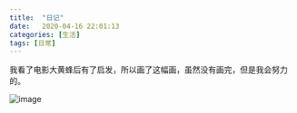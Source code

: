 ```yaml
---
title:  "日记"
date:   2020-04-16 22:01:13
categories: [生活]
tags: [日常]
---
```


我看了电影大黄蜂后有了启发，所以画了这幅画，虽然没有画完，但是我会努力的。

![image](https://user-images.githubusercontent.com/1456409/79554705-047c5a00-80d1-11ea-9dde-301d9398abfb.png)
